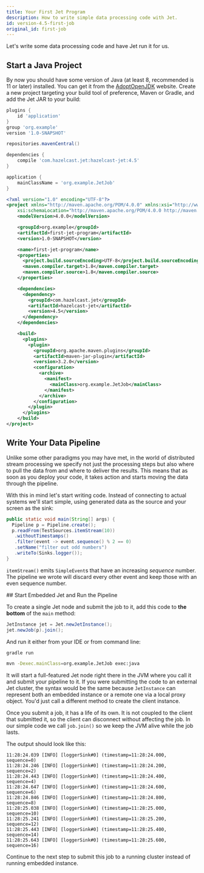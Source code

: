 ```yaml
---
title: Your First Jet Program
description: How to write simple data processing code with Jet.
id: version-4.5-first-job
original_id: first-job
---
```


Let's write some data processing code and have Jet run it for us.

## Start a Java Project

By now you should have some version of Java (at least 8, recommended is
11 or later) installed. You can get it from the
[AdoptOpenJDK](https://adoptopenjdk.net/) website. Create a new project
targeting your build tool of preference, Maven or Gradle, and add the
Jet JAR to your build:

<!--DOCUSAURUS_CODE_TABS-->

<!--Gradle-->

```groovy
plugins {
    id 'application'
}
group 'org.example'
version '1.0-SNAPSHOT'

repositories.mavenCentral()

dependencies {
    compile 'com.hazelcast.jet:hazelcast-jet:4.5'
}

application {
    mainClassName = 'org.example.JetJob'
}
```

<!--Maven-->

```xml
<?xml version="1.0" encoding="UTF-8"?>
<project xmlns="http://maven.apache.org/POM/4.0.0" xmlns:xsi="http://www.w3.org/2001/XMLSchema-instance"
    xsi:schemaLocation="http://maven.apache.org/POM/4.0.0 http://maven.apache.org/xsd/maven-4.0.0.xsd">
    <modelVersion>4.0.0</modelVersion>

    <groupId>org.example</groupId>
    <artifactId>first-jet-program</artifactId>
    <version>1.0-SNAPSHOT</version>

    <name>first-jet-program</name>
    <properties>
      <project.build.sourceEncoding>UTF-8</project.build.sourceEncoding>
      <maven.compiler.target>1.8</maven.compiler.target>
      <maven.compiler.source>1.8</maven.compiler.source>
    </properties>

    <dependencies>
      <dependency>
        <groupId>com.hazelcast.jet</groupId>
        <artifactId>hazelcast-jet</artifactId>
        <version>4.5</version>
      </dependency>
    </dependencies>

    <build>
      <plugins>
        <plugin>
          <groupId>org.apache.maven.plugins</groupId>
          <artifactId>maven-jar-plugin</artifactId>
          <version>3.2.0</version>
          <configuration>
            <archive>
              <manifest>
                <mainClass>org.example.JetJob</mainClass>
              </manifest>
            </archive>
          </configuration>
        </plugin>
      </plugins>
    </build>
</project>
```

<!--END_DOCUSAURUS_CODE_TABS-->

## Write Your Data Pipeline

Unlike some other paradigms you may have met, in the world of
distributed stream processing we specify not just the processing steps
but also where to pull the data from and where to deliver the results.
This means that as soon as you deploy your code, it takes action and
starts moving the data through the pipeline.

With this in mind let's start writing code. Instead of connecting to
actual systems we'll start simple, using generated data as the source
and your screen as the sink:

```java
public static void main(String[] args) {
  Pipeline p = Pipeline.create();
  p.readFrom(TestSources.itemStream(10))
   .withoutTimestamps()
   .filter(event -> event.sequence() % 2 == 0)
   .setName("filter out odd numbers")
   .writeTo(Sinks.logger());
}
```

`itemStream()` emits `SimpleEvent`s that have an increasing *sequence*
number. The pipeline we wrote will discard every other event and keep
those with an even sequence number.

## Start Embedded Jet and Run the Pipeline

To create a single Jet node and submit the job to it, add this code to
**the bottom** of the `main` method:

```java
JetInstance jet = Jet.newJetInstance();
jet.newJob(p).join();
```

And run it either from your IDE or from command line:

<!--DOCUSAURUS_CODE_TABS-->

<!--Gradle-->

```bash
gradle run
```

<!--Maven-->

```bash
mvn -Dexec.mainClass=org.example.JetJob exec:java
```

<!--END_DOCUSAURUS_CODE_TABS-->

It will start a full-featured Jet node right there in the JVM where you
call it and submit your pipeline to it. If you were submitting the code
to an external Jet cluster, the syntax would be the same because
`JetInstance` can represent both an embedded instance or a remote one
via a local proxy object. You'd just call a different method to create
the client instance.

Once you submit a job, it has a life of its own. It is not coupled to
the client that submitted it, so the client can disconnect without
affecting the job. In our simple code we call `job.join()` so we keep
the JVM alive while the job lasts.

The output should look like this:

```log
11:28:24.039 [INFO] [loggerSink#0] (timestamp=11:28:24.000, sequence=0)
11:28:24.246 [INFO] [loggerSink#0] (timestamp=11:28:24.200, sequence=2)
11:28:24.443 [INFO] [loggerSink#0] (timestamp=11:28:24.400, sequence=4)
11:28:24.647 [INFO] [loggerSink#0] (timestamp=11:28:24.600, sequence=6)
11:28:24.846 [INFO] [loggerSink#0] (timestamp=11:28:24.800, sequence=8)
11:28:25.038 [INFO] [loggerSink#0] (timestamp=11:28:25.000, sequence=10)
11:28:25.241 [INFO] [loggerSink#0] (timestamp=11:28:25.200, sequence=12)
11:28:25.443 [INFO] [loggerSink#0] (timestamp=11:28:25.400, sequence=14)
11:28:25.643 [INFO] [loggerSink#0] (timestamp=11:28:25.600, sequence=16)
```

Continue to the next step to submit this job to a running cluster instead
of running embedded instance.
